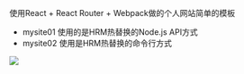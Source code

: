 
使用React + React Router + Webpack做的个人网站简单的模板
- mysite01 使用的是HRM热替换的Node.js API方式
- mysite02 使用是HRM热替换的命令行方式

![](https://raw.githubusercontent.com/zrysmt/react-website/master/img/react-website1.gif)